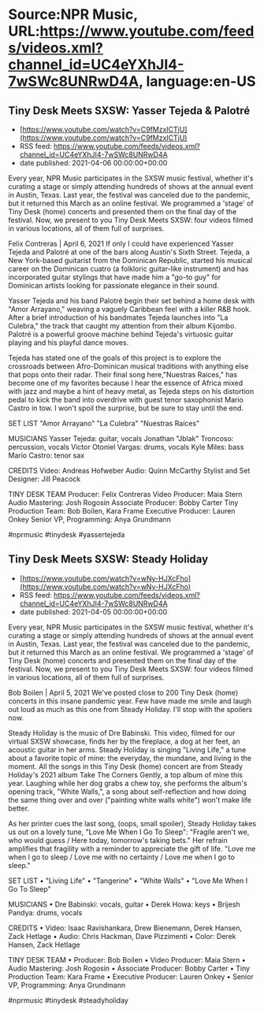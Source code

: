 # Source:NPR Music, URL:https://www.youtube.com/feeds/videos.xml?channel_id=UC4eYXhJI4-7wSWc8UNRwD4A, language:en-US

## Tiny Desk Meets SXSW: Yasser Tejeda & Palotré
 - [https://www.youtube.com/watch?v=C9fMzxICTjU](https://www.youtube.com/watch?v=C9fMzxICTjU)
 - RSS feed: https://www.youtube.com/feeds/videos.xml?channel_id=UC4eYXhJI4-7wSWc8UNRwD4A
 - date published: 2021-04-06 00:00:00+00:00

Every year, NPR Music participates in the SXSW music festival, whether it's curating a stage or simply attending hundreds of shows at the annual event in Austin, Texas. Last year, the festival was canceled due to the pandemic, but it returned this March as an online festival. We programmed a 'stage' of Tiny Desk (home) concerts and presented them on the final day of the festival. Now, we present to you Tiny Desk Meets SXSW: four videos filmed in various locations, all of them full of surprises.

Felix Contreras | April 6, 2021
If only I could have experienced Yasser Tejeda and Palotré at one of the bars along Austin's Sixth Street. Tejeda, a New York-based guitarist from the Dominican Republic, started his musical career on the Dominican cuatro (a folkloric guitar-like instrument) and has incorporated guitar stylings that have made him a "go-to guy" for Dominican artists looking for passionate elegance in their sound.

Yasser Tejeda and his band Palotré begin their set behind a home desk with "Amor Arrayano," weaving a vaguely Caribbean feel with a killer R&B hook. After a brief introduction of his bandmates Tejeda launches into "La Culebra," the track that caught my attention from their album Kijombo. Palotré is a powerful groove machine behind Tejeda's virtuosic guitar playing and his playful dance moves.

Tejeda has stated one of the goals of this project is to explore the crossroads between Afro-Dominican musical traditions with anything else that pops onto their radar. Their final song here,"Nuestras Raices," has become one of my favorites because I hear the essence of Africa mixed with jazz and maybe a hint of heavy metal, as Tejeda steps on his distortion pedal to kick the band into overdrive with guest tenor saxophonist Mario Castro in tow.
I won't spoil the surprise, but be sure to stay until the end.

SET LIST
"Amor Arrayano"
"La Culebra"
"Nuestras Raíces"

MUSICIANS
Yasser Tejeda: guitar, vocals
Jonathan "Jblak" Troncoso: percussion, vocals
Victor Otoniel Vargas: drums, vocals
Kyle Miles: bass
Mario Castro: tenor sax

CREDITS
Video: Andreas Hofweber
Audio: Quinn McCarthy
Stylist and Set Designer: Jill Peacock

TINY DESK TEAM
Producer: Felix Contreras
Video Producer: Maia Stern
Audio Mastering: Josh Rogosin
Associate Producer: Bobby Carter
Tiny Production Team: Bob Boilen, Kara Frame
Executive Producer: Lauren Onkey
Senior VP, Programming: Anya Grundmann

#nprmusic #tinydesk #yassertejeda

## Tiny Desk Meets SXSW: Steady Holiday
 - [https://www.youtube.com/watch?v=wNy-HJXcFho](https://www.youtube.com/watch?v=wNy-HJXcFho)
 - RSS feed: https://www.youtube.com/feeds/videos.xml?channel_id=UC4eYXhJI4-7wSWc8UNRwD4A
 - date published: 2021-04-05 00:00:00+00:00

Every year, NPR Music participates in the SXSW music festival, whether it's curating a stage or simply attending hundreds of shows at the annual event in Austin, Texas. Last year, the festival was canceled due to the pandemic, but it returned this March as an online festival. We programmed a 'stage' of Tiny Desk (home) concerts and presented them on the final day of the festival. Now, we present to you Tiny Desk Meets SXSW: four videos filmed in various locations, all of them full of surprises.

Bob Boilen | April 5, 2021
We've posted close to 200 Tiny Desk (home) concerts in this insane pandemic year. Few have made me smile and laugh out loud as much as this one from Steady Holiday. I'll stop with the spoilers now.

Steady Holiday is the music of Dre Babinski. This video, filmed for our virtual SXSW showcase, finds her by the fireplace, a dog at her feet, an acoustic guitar in her arms. Steady Holiday is singing "Living Life," a tune about a favorite topic of mine: the everyday, the mundane, and living in the moment. All the songs in this Tiny Desk (home) concert are from Steady Holiday's 2021 album Take The Corners Gently, a top album of mine this year. Laughing while her dog grabs a chew toy, she performs the album's opening track, "White Walls,", a song about self-reflection and how doing the same thing over and over ("painting white walls white") won't make life better.

As her printer cues the last song, (oops, small spoiler), Steady Holiday takes us out on a lovely tune, "Love Me When I Go To Sleep": "Fragile aren't we, who would guess / Here today, tomorrow's taking bets." Her refrain amplifies that fragility with a reminder to appreciate the gift of life. "Love me when I go to sleep / Love me with no certainty / Love me when I go to sleep."

SET LIST
 • "Living Life"
 • "Tangerine"
 • "White Walls"
 • "Love Me When I Go To Sleep"

MUSICIANS
 • Dre Babinski: vocals, guitar
 • Derek Howa: keys
 • Brijesh Pandya: drums, vocals

CREDITS
 • Video: Isaac Ravishankara, Drew Bienemann, Derek Hansen, Zack Hetlage
 • Audio: Chris Hackman, Dave Pizzimenti
 • Color: Derek Hansen, Zack Hetlage

TINY DESK TEAM
 • Producer: Bob Boilen
 • Video Producer: Maia Stern
 • Audio Mastering: Josh Rogosin
 • Associate Producer: Bobby Carter
 • Tiny Production Team: Kara Frame
 • Executive Producer: Lauren Onkey
 • Senior VP, Programming: Anya Grundmann

#nprmusic #tinydesk #steadyholiday

